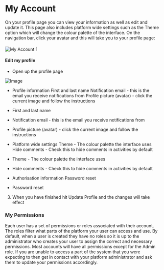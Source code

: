
# My Account



On your profile page you can view your information as well as edit and update it. This page also includes platform wide settings such as the Theme option which will change the colour palette of the interface.
On the navigation bar, click your avatar and this will take you to your profile page:

#### 

![My Account 1](https://docs.toca.io/hs-fs/hubfs/book%20of%20toca%20images/My%20Account%201.png?width=602&name=My%20Account%201.png) 


#### Edit my profile



- Open up the profile page


![Image](https://lh4.googleusercontent.com/uaWJFJoceLD_EDHzBL3nVDSrW7pywxJbcUHkpxPwJxxkKSAYPiOiRqX4O667jwAeddeY8D_0S29A6B2odFi42CRfRvtb6F2l-jtiwt-o27rUgU08XpUb6LfKSqQEPwAfmEBUVtFd) 





- Profile information  First and last name Notification email - this is the email you receive notifications from Profile picture (avatar) - click the current image and follow the instructions  



- First and last name


- Notification email - this is the email you receive notifications from


- Profile picture (avatar) - click the current image and follow the instructions


- Platform wide settings  Theme - The colour palette the interface uses Hide comments - Check this to hide comments in activities by default  



- Theme - The colour palette the interface uses


- Hide comments - Check this to hide comments in activities by default


- Authorisation information  Password reset  



- Password reset

3. When you have finished hit Update Profile and the changes will take effect

### My Permissions

 
Each user has a set of permissions or roles associated with their account. The roles filter what parts of the platform your user can access and use. By default, when a user is created they have no roles so it is up to the administrator who creates your user to assign the correct and necessary permissions. Most accounts will have all permissions except for the Admin role.
If you are unable to access a part of the system that you were expecting to then get in contact with your platform administrator and ask them to update your permissions accordingly.
 
 
